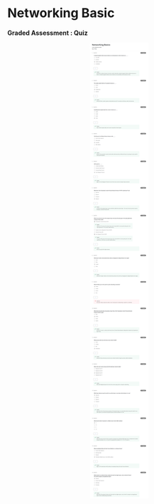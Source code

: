 # Networking Basic

**Graded Assessment : Quiz**

<p align="center">
  <img src="../Assets/Week%201_Quizz.png" alt="Networking Basic" />
</p>